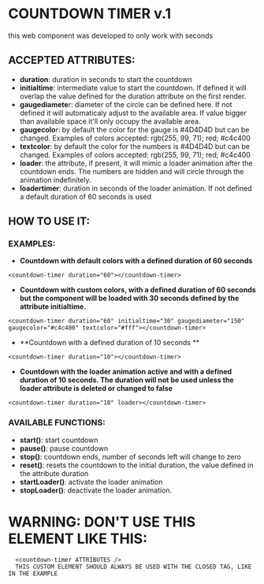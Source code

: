# COUNTDOWN TIMER v.1
this web component was developed to only work with seconds

## ACCEPTED ATTRIBUTES:
* **duration**: duration in seconds to start the countdown  
* **initialtime**: intermediate value to start the countdown. If defined it will overlap the value defined for
    the duration attribute on the first render.
* **gaugediamete**r: diameter of the circle can be defined here. If not defined it will automaticaly adjust to the
    available area. If value bigger than available space it'll only occupy the available area.
* **gaugecolo**r: by default the color for the gauge is #4D4D4D but can be changed. Examples of colors accepted:
    rgb(255, 99, 71); red; #c4c400
* **textcolor**: by default the color for the numbers is #4D4D4D but can be changed. Examples of colors accepted:
    rgb(255, 99, 71); red; #c4c400
* **loader**: the attribute, if present, it will mimic a loader animation after the countdown ends. The numbers are hidden and will circle through
    the animation indefinitely.
* **loadertimer**: duration in seconds of the loader animation. If not defined a default duration of 60 seconds is used

## HOW TO USE IT:
### EXAMPLES:
* **Countdown with default colors with a defined duration of 60 seconds**

`<countdown-timer duration="60"></countdown-timer>`

  * **Countdown with custom colors, with a defined duration of 60 seconds but the component will be loaded with 30
seconds defined by the attribute initialtime.**

`<countdown-timer
  duration="60"
  initialtime="30"
  gaugediameter="150"
  gaugecolor="#c4c400"
  textcolor="#fff"></countdown-timer>`

* **Countdown with a defined duration of 10 seconds    **  

`<countdown-timer duration="10"></countdown-timer>`

* **Countdown with the loader animation active and with a defined duration of 10 seconds. The duration will not be
          used unless the loader attribute is deleted or changed to false**

`<countdown-timer
   duration="10"
   loader></countdown-timer>`

### AVAILABLE FUNCTIONS:
* **start()**: start countdown
* **pause()**: pause countdown
* **stop()**: countdown ends, number of seconds left will change to zero
* **reset()**: resets the countdown to the initial duration, the value defined in the attribute duration
* **startLoader()**: activate the loader animation
* **stopLoader()**: deactivate the loader animation.

# WARNING: DON'T USE THIS ELEMENT LIKE THIS:
      <countdown-timer ATTRIBUTES />
      THIS CUSTOM ELEMENT SHOULD ALWAYS BE USED WITH THE CLOSED TAG, LIKE IN THE EXAMPLE
